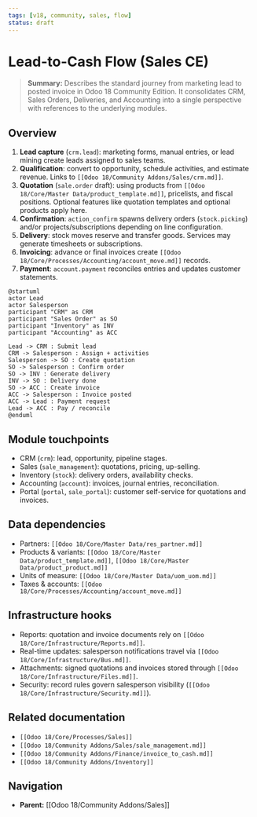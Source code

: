 ```yaml
---
tags: [v18, community, sales, flow]
status: draft
---
```

# Lead-to-Cash Flow (Sales CE)

> **Summary:** Describes the standard journey from marketing lead to posted invoice in Odoo 18 Community Edition. It consolidates CRM, Sales Orders, Deliveries, and Accounting into a single perspective with references to the underlying modules.

## Overview
1. **Lead capture** (`crm.lead`): marketing forms, manual entries, or lead mining create leads assigned to sales teams.
2. **Qualification**: convert to opportunity, schedule activities, and estimate revenue. Links to `[[Odoo 18/Community Addons/Sales/crm.md]]`.
3. **Quotation** (`sale.order` draft): using products from `[[Odoo 18/Core/Master Data/product_template.md]]`, pricelists, and fiscal positions. Optional features like quotation templates and optional products apply here.
4. **Confirmation**: `action_confirm` spawns delivery orders (`stock.picking`) and/or projects/subscriptions depending on line configuration.
5. **Delivery**: stock moves reserve and transfer goods. Services may generate timesheets or subscriptions.
6. **Invoicing**: advance or final invoices create `[[Odoo 18/Core/Processes/Accounting/account_move.md]]` records.
7. **Payment**: `account.payment` reconciles entries and updates customer statements.

```plantuml
@startuml
actor Lead
actor Salesperson
participant "CRM" as CRM
participant "Sales Order" as SO
participant "Inventory" as INV
participant "Accounting" as ACC

Lead -> CRM : Submit lead
CRM -> Salesperson : Assign + activities
Salesperson -> SO : Create quotation
SO -> Salesperson : Confirm order
SO -> INV : Generate delivery
INV -> SO : Delivery done
SO -> ACC : Create invoice
ACC -> Salesperson : Invoice posted
ACC -> Lead : Payment request
Lead -> ACC : Pay / reconcile
@enduml
```

## Module touchpoints
- CRM (`crm`): lead, opportunity, pipeline stages.
- Sales (`sale_management`): quotations, pricing, up-selling.
- Inventory (`stock`): delivery orders, availability checks.
- Accounting (`account`): invoices, journal entries, reconciliation.
- Portal (`portal`, `sale_portal`): customer self-service for quotations and invoices.

## Data dependencies
- Partners: `[[Odoo 18/Core/Master Data/res_partner.md]]`
- Products & variants: `[[Odoo 18/Core/Master Data/product_template.md]]`, `[[Odoo 18/Core/Master Data/product_product.md]]`
- Units of measure: `[[Odoo 18/Core/Master Data/uom_uom.md]]`
- Taxes & accounts: `[[Odoo 18/Core/Processes/Accounting/account_move.md]]`

## Infrastructure hooks
- Reports: quotation and invoice documents rely on `[[Odoo 18/Core/Infrastructure/Reports.md]]`.
- Real-time updates: salesperson notifications travel via `[[Odoo 18/Core/Infrastructure/Bus.md]]`.
- Attachments: signed quotations and invoices stored through `[[Odoo 18/Core/Infrastructure/Files.md]]`.
- Security: record rules govern salesperson visibility (`[[Odoo 18/Core/Infrastructure/Security.md]]`).

## Related documentation
- `[[Odoo 18/Core/Processes/Sales]]`
- `[[Odoo 18/Community Addons/Sales/sale_management.md]]`
- `[[Odoo 18/Community Addons/Finance/invoice_to_cash.md]]`
- `[[Odoo 18/Community Addons/Inventory]]`


## Navigation
- **Parent:** [[Odoo 18/Community Addons/Sales]]
